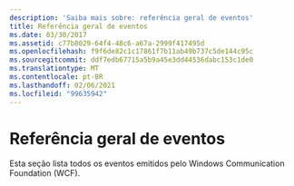 ```yaml
---
description: 'Saiba mais sobre: referência geral de eventos'
title: Referência geral de eventos
ms.date: 03/30/2017
ms.assetid: c77b8029-64f4-48c6-a67a-2999f417495d
ms.openlocfilehash: f9f6de82c1c17861f7b11ab49b737c5de144c95c
ms.sourcegitcommit: ddf7edb67715a5b9a45e3dd44536dabc153c1de0
ms.translationtype: MT
ms.contentlocale: pt-BR
ms.lasthandoff: 02/06/2021
ms.locfileid: "99635942"
---
```

# <a name="events-general-reference"></a>Referência geral de eventos

Esta seção lista todos os eventos emitidos pelo Windows Communication Foundation (WCF).

